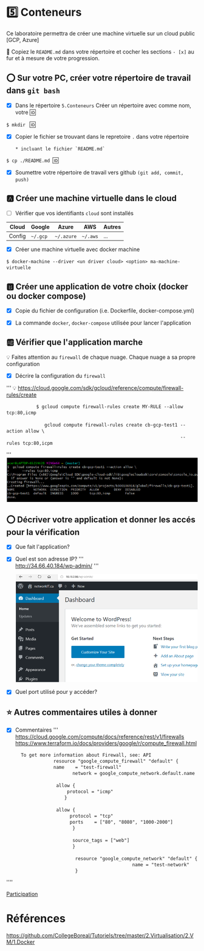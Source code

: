 # :five: Conteneurs

Ce laboratoire permettra de créer une machine virtuelle sur un cloud public [GCP, Azure]

:closed_book: Copiez le `README.md` dans votre répertoire et cocher les sections `- [x]` au fur et à mesure de votre progression.

## :o: Sur votre PC, créer votre répertoire de travail dans `git bash`

- [x] Dans le répertoire `5.Conteneurs` Créer un répertoire avec comme nom, votre :id:

`$ mkdir ` :id:

- [x] Copier le fichier se trouvant dans le repretoire `.` dans votre répertoire

      * incluant le fichier `README.md` 


`$ cp ./README.md `:id:` `

- [x] Soumettre votre répertoire de travail vers github `(git add, commit, push)` 

## :a: Créer une machine virtuelle dans le cloud

- [ ] Vérifier que vos identifiants `cloud` sont installés

| Cloud  |  Google  | Azure       | AWS      |  Autres |
|--------|----------|-------------|----------|---------|
| Config | `~/.gcp` | `~/.azure`  | `~/.aws` |  ...    |

- [X] Créer une machine virtuelle avec docker machine

```
$ docker-machine --driver <un driver cloud> <option> ma-machine-virtuelle
```

## :b: Créer une application de votre choix (docker ou docker compose)

- [x] Copie du fichier de configuration (i.e. Dockerfile, docker-compose.yml)

- [x] La commande `docker`, `docker-compose` utilisée pour lancer l'application

## :ab: Vérifier que l'application marche

:bulb: Faites attention au `firewall` de chaque nuage. Chaque nuage a sa propre configuration

- [x] Décrire la configuration du `firewall`

'''
             :bulb: https://cloud.google.com/sdk/gcloud/reference/compute/firewall-rules/create
              
               $ gcloud compute firewall-rules create MY-RULE --allow tcp:80,icmp
             
                  gcloud compute firewall-rules create cb-gcp-test1 --action allow \
                                                                    --rules tcp:80,icpm
                               
 '''
 ![](image/allowfirl.png )

## :o: Décriver votre application et donner les accés pour la vérification 

- [x] Que fait l'application?
              
- [x] Quel est son adresse IP?
 '''                   
            http://34.66.40.184/wp-admin/ 
 '''
 
  ![](image/wrodpress1.png  )

- [x] Quel port utilisé pour y accéder?

## :star: Autres commentaires utiles à donner

- [X] Commentaires 
'''
             https://cloud.google.com/compute/docs/reference/rest/v1/firewalls
             https://www.terraform.io/docs/providers/google/r/compute_firewall.html


        To get more information about Firewall, see: API
                    resource "google_compute_firewall" "default" {
                    name    = "test-firewall"
                           network = google_compute_network.default.name

                     allow {
                         protocol = "icmp"
                        }

                     allow {
                          protocol = "tcp"
                          ports    = ["80", "8080", "1000-2000"]
                           }

                           source_tags = ["web"]
                           }

                            resource "google_compute_network" "default" {
                                                 name = "test-network"
                            }

''''

[Participation](Participation.md)

# Références

https://github.com/CollegeBoreal/Tutoriels/tree/master/2.Virtualisation/2.VM/1.Docker
